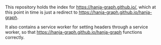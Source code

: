 This repository holds the index for https://hanja-graph.github.io/,
which at this point in time is just a redirect to https://hanja-graph.github.io/hanja-graph.

It also contains a service worker for setting headers through a
service worker, so that https://hanja-graph.github.io/hanja-graph 
functions correctly.
